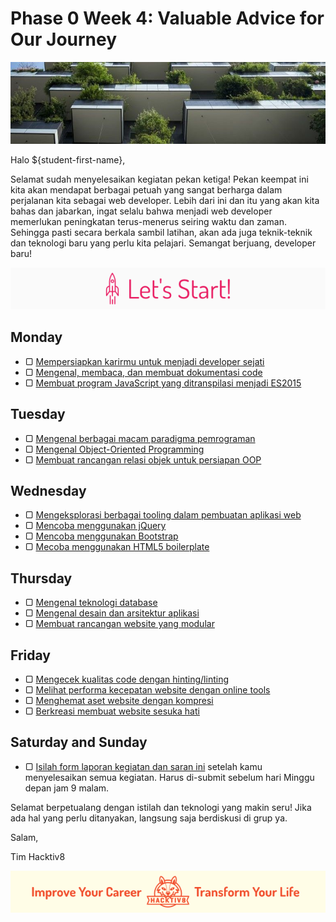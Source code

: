 # Phase 0 Week 4: Valuable Advice for Our Journey

![Header](assets/header-w4.jpg)

Halo ${student-first-name},

Selamat sudah menyelesaikan kegiatan pekan ketiga! Pekan keempat ini kita akan mendapat berbagai petuah yang sangat berharga dalam perjalanan kita sebagai web developer. Lebih dari ini dan itu yang akan kita bahas dan jabarkan, ingat selalu bahwa menjadi web developer memerlukan peningkatan terus-menerus seiring waktu dan zaman. Sehingga pasti secara berkala sambil latihan, akan ada juga teknik-teknik dan teknologi baru yang perlu kita pelajari. Semangat berjuang, developer baru!

![Let's start!](assets/start.png)

## Monday

- ▢ [Mempersiapkan karirmu untuk menjadi developer sejati](./career.md)
- ▢ [Mengenal, membaca, dan membuat dokumentasi code](./code-documentation.md)
- ▢ [Membuat program JavaScript yang ditranspilasi menjadi ES2015](./js-transpilation.md)

## Tuesday

- ▢ [Mengenal berbagai macam paradigma pemrograman](./programming-paradigm.md)
- ▢ [Mengenal Object-Oriented Programming](./oop-basics.md)
- ▢ [Membuat rancangan relasi objek untuk persiapan OOP](./oop-design.md)

## Wednesday

- ▢ [Mengeksplorasi berbagai tooling dalam pembuatan aplikasi web](./tooling.md)
- ▢ [Mencoba menggunakan jQuery](./jquery.md)
- ▢ [Mencoba menggunakan Bootstrap](./bootstrap.md)
- ▢ [Mecoba menggunakan HTML5 boilerplate](./html5-boilerplate.md)

## Thursday

- ▢ [Mengenal teknologi database](./database.md)
- ▢ [Mengenal desain dan arsitektur aplikasi](./app-design-architecture.md)
- ▢ [Membuat rancangan website yang modular](./modular-design.md)

## Friday

- ▢ [Mengecek kualitas code dengan hinting/linting](./hinting-linting.md)
- ▢ [Melihat performa kecepatan website dengan online tools](./website-speed.md)
- ▢ [Menghemat aset website dengan kompresi](./assets-compression.md)
- ▢ [Berkreasi membuat website sesuka hati](./website-creation.md)

## Saturday and Sunday

- ▢ [Isilah form laporan kegiatan dan saran ini](http://bit.ly/hacktiv8-report-p0w4) setelah kamu menyelesaikan semua kegiatan. Harus di-submit sebelum hari Minggu depan jam 9 malam.

Selamat berpetualang dengan istilah dan teknologi yang makin seru! Jika ada hal yang perlu ditanyakan, langsung saja berdiskusi di grup ya.

Salam,

Tim Hacktiv8

![Hacktiv8 Banner](assets/banner.png)
